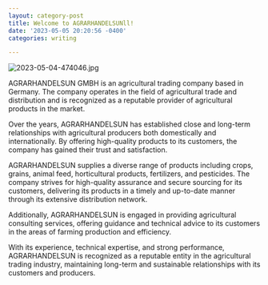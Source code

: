 ```yaml
---
layout: category-post
title: Welcome to AGRARHANDELSUNll!
date: '2023-05-05 20:20:56 -0400'
categories: writing

---
```


![2023-05-04-474046.jpg](https://agrarhandelsun-igr.github.io/agrarhandelsun/assets/2023-05-04-474046.jpg)

AGRARHANDELSUN GMBH is an agricultural trading company based in Germany. The company operates in the field of agricultural trade and distribution and is recognized as a reputable provider of agricultural products in the market.

Over the years, AGRARHANDELSUN has established close and long-term relationships with agricultural producers both domestically and internationally. By offering high-quality products to its customers, the company has gained their trust and satisfaction.

AGRARHANDELSUN supplies a diverse range of products including crops, grains, animal feed, horticultural products, fertilizers, and pesticides. The company strives for high-quality assurance and secure sourcing for its customers, delivering its products in a timely and up-to-date manner through its extensive distribution network.

Additionally, AGRARHANDELSUN is engaged in providing agricultural consulting services, offering guidance and technical advice to its customers in the areas of farming production and efficiency.

With its experience, technical expertise, and strong performance, AGRARHANDELSUN is recognized as a reputable entity in the agricultural trading industry, maintaining long-term and sustainable relationships with its customers and producers.



